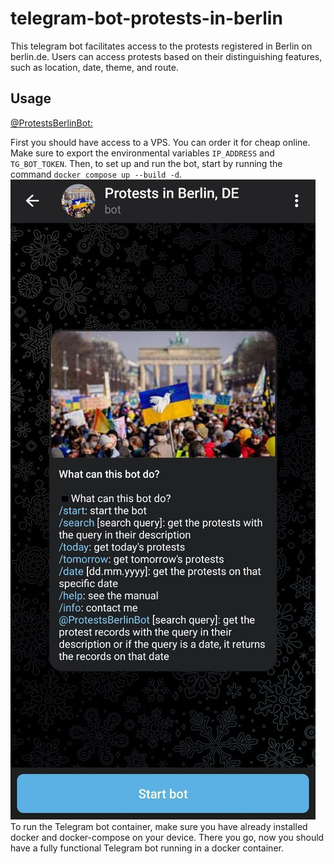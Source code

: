 # telegram-bot-protests-in-berlin
This telegram bot facilitates access to the protests registered in Berlin on berlin.de. Users can access protests based on their distinguishing features, such as location, date, theme, and route.

## Usage
[@ProtestsBerlinBot:](https://t.me/ProtestsBerlinBot)

First you should have access to a VPS. You can order it for cheap online. Make sure to export the environmental variables `IP_ADDRESS` and `TG_BOT_TOKEN`. Then, to set up and run the bot, start by running the command `docker compose up --build -d`.
![How to use](https://github.com/Mamdasn/telegram-bot-protests-in-berlin/blob/main/How-to-use.jpg "Telegram Bot Image")
To run the Telegram bot container, make sure you have already installed docker and docker-compose on your device. There you go, now you should have a fully functional Telegram bot running in a docker container.
